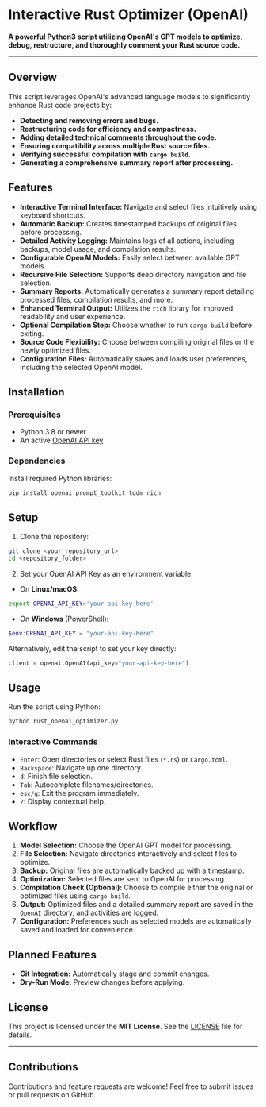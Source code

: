 # Interactive Rust Optimizer (OpenAI)

**A powerful Python3 script utilizing OpenAI's GPT models to optimize, debug, restructure, and thoroughly comment your Rust source code.**

---

## Overview

This script leverages OpenAI's advanced language models to significantly enhance Rust code projects by:

- **Detecting and removing errors and bugs.**
- **Restructuring code for efficiency and compactness.**
- **Adding detailed technical comments throughout the code.**
- **Ensuring compatibility across multiple Rust source files.**
- **Verifying successful compilation with `cargo build`.**
- **Generating a comprehensive summary report after processing.**

## Features

- **Interactive Terminal Interface:** Navigate and select files intuitively using keyboard shortcuts.
- **Automatic Backup:** Creates timestamped backups of original files before processing.
- **Detailed Activity Logging:** Maintains logs of all actions, including backups, model usage, and compilation results.
- **Configurable OpenAI Models:** Easily select between available GPT models.
- **Recursive File Selection:** Supports deep directory navigation and file selection.
- **Summary Reports:** Automatically generates a summary report detailing processed files, compilation results, and more.
- **Enhanced Terminal Output:** Utilizes the `rich` library for improved readability and user experience.
- **Optional Compilation Step:** Choose whether to run `cargo build` before exiting.
- **Source Code Flexibility:** Choose between compiling original files or the newly optimized files.
- **Configuration Files:** Automatically saves and loads user preferences, including the selected OpenAI model.

## Installation

### Prerequisites

- Python 3.8 or newer
- An active [OpenAI API key](https://platform.openai.com/api-keys)

### Dependencies

Install required Python libraries:

```bash
pip install openai prompt_toolkit tqdm rich
```

## Setup

1. Clone the repository:

```bash
git clone <your_repository_url>
cd <repository_folder>
```

2. Set your OpenAI API Key as an environment variable:

- On **Linux/macOS**:

```bash
export OPENAI_API_KEY='your-api-key-here'
```

- On **Windows** (PowerShell):

```powershell
$env:OPENAI_API_KEY = "your-api-key-here"
```

Alternatively, edit the script to set your key directly:

```python
client = openai.OpenAI(api_key="your-api-key-here")
```

## Usage

Run the script using Python:

```bash
python rust_openai_optimizer.py
```

### Interactive Commands

- `Enter`: Open directories or select Rust files (`*.rs`) or `Cargo.toml`.
- `Backspace`: Navigate up one directory.
- `d`: Finish file selection.
- `Tab`: Autocomplete filenames/directories.
- `esc/q`: Exit the program immediately.
- `?`: Display contextual help.

## Workflow

1. **Model Selection:** Choose the OpenAI GPT model for processing.
2. **File Selection:** Navigate directories interactively and select files to optimize.
3. **Backup:** Original files are automatically backed up with a timestamp.
4. **Optimization:** Selected files are sent to OpenAI for processing.
5. **Compilation Check (Optional):** Choose to compile either the original or optimized files using `cargo build`.
6. **Output:** Optimized files and a detailed summary report are saved in the `OpenAI` directory, and activities are logged.
7. **Configuration:** Preferences such as selected models are automatically saved and loaded for convenience.

## Planned Features

- **Git Integration:** Automatically stage and commit changes.
- **Dry-Run Mode:** Preview changes before applying.

## License

This project is licensed under the **MIT License**. See the [LICENSE](LICENSE) file for details.

---

## Contributions

Contributions and feature requests are welcome! Feel free to submit issues or pull requests on GitHub.

